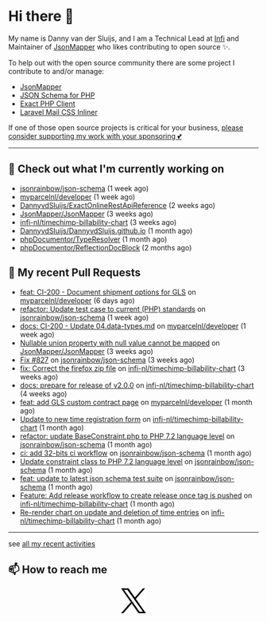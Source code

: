 # Hi there 👋



My name is Danny van der Sluijs, and I am a Technical Lead at [Infi](https://www.infi.nl) and Maintainer of [JsonMapper](https://jsonmapper.net) who likes contributing to open source ✨.

To help out with the open source community there are some project I contribute to and/or manage:
- [JsonMapper](https://github.com/JsonMapper/JsonMapper)
- [JSON Schema for PHP](https://github.com/jsonrainbow/json-schema)
- [Exact PHP Client](https://github.com/picqer/exact-php-client)
- [Laravel Mail CSS Inliner](https://github.com/fedeisas/laravel-mail-css-inliner)

If one of those open source projects is critical for your business, [please consider supporting my work with your sponsoring 💕](https://github.com/sponsors/DannyvdSluijs)

---

## 🔭 Check out what I'm currently working on

- [jsonrainbow/json-schema](https://github.com/jsonrainbow/json-schema) (1 week ago)
- [myparcelnl/developer](https://github.com/myparcelnl/developer) (1 week ago)
- [DannyvdSluijs/ExactOnlineRestApiReference](https://github.com/DannyvdSluijs/ExactOnlineRestApiReference) (2 weeks ago)
- [JsonMapper/JsonMapper](https://github.com/JsonMapper/JsonMapper) (3 weeks ago)
- [infi-nl/timechimp-billability-chart](https://github.com/infi-nl/timechimp-billability-chart) (3 weeks ago)
- [DannyvdSluijs/DannyvdSluijs.github.io](https://github.com/DannyvdSluijs/DannyvdSluijs.github.io) (1 month ago)
- [phpDocumentor/TypeResolver](https://github.com/phpDocumentor/TypeResolver) (1 month ago)
- [phpDocumentor/ReflectionDocBlock](https://github.com/phpDocumentor/ReflectionDocBlock) (2 months ago)

## 🔨 My recent Pull Requests

- [feat: CI-200 - Document shipment options for GLS](https://github.com/myparcelnl/developer/pull/156) on [myparcelnl/developer](https://github.com/myparcelnl/developer) (6 days ago)
- [refactor: Update test case to current (PHP) standards](https://github.com/jsonrainbow/json-schema/pull/831) on [jsonrainbow/json-schema](https://github.com/jsonrainbow/json-schema) (1 week ago)
- [docs: CI-200 - Update 04.data-types.md](https://github.com/myparcelnl/developer/pull/154) on [myparcelnl/developer](https://github.com/myparcelnl/developer) (1 week ago)
- [Nullable union property with null value cannot be mapped](https://github.com/JsonMapper/JsonMapper/pull/200) on [JsonMapper/JsonMapper](https://github.com/JsonMapper/JsonMapper) (3 weeks ago)
- [Fix #827](https://github.com/jsonrainbow/json-schema/pull/828) on [jsonrainbow/json-schema](https://github.com/jsonrainbow/json-schema) (3 weeks ago)
- [fix: Correct the firefox zip file](https://github.com/infi-nl/timechimp-billability-chart/pull/27) on [infi-nl/timechimp-billability-chart](https://github.com/infi-nl/timechimp-billability-chart) (3 weeks ago)
- [docs: prepare for release of v2.0.0](https://github.com/infi-nl/timechimp-billability-chart/pull/25) on [infi-nl/timechimp-billability-chart](https://github.com/infi-nl/timechimp-billability-chart) (4 weeks ago)
- [feat: add GLS custom contract page](https://github.com/myparcelnl/developer/pull/153) on [myparcelnl/developer](https://github.com/myparcelnl/developer) (1 month ago)
- [Update to new time registration form](https://github.com/infi-nl/timechimp-billability-chart/pull/24) on [infi-nl/timechimp-billability-chart](https://github.com/infi-nl/timechimp-billability-chart) (1 month ago)
- [refactor: update BaseConstraint.php to PHP 7.2 language level](https://github.com/jsonrainbow/json-schema/pull/826) on [jsonrainbow/json-schema](https://github.com/jsonrainbow/json-schema) (1 month ago)
- [ci: add 32-bits ci workflow](https://github.com/jsonrainbow/json-schema/pull/825) on [jsonrainbow/json-schema](https://github.com/jsonrainbow/json-schema) (1 month ago)
- [Update constraint class to PHP 7.2 language level](https://github.com/jsonrainbow/json-schema/pull/824) on [jsonrainbow/json-schema](https://github.com/jsonrainbow/json-schema) (1 month ago)
- [feat: update to latest json schema test suite](https://github.com/jsonrainbow/json-schema/pull/821) on [jsonrainbow/json-schema](https://github.com/jsonrainbow/json-schema) (1 month ago)
- [Feature: Add release workflow to create release once tag is pushed](https://github.com/infi-nl/timechimp-billability-chart/pull/23) on [infi-nl/timechimp-billability-chart](https://github.com/infi-nl/timechimp-billability-chart) (1 month ago)
- [Re-render chart on update and deletion of time entries](https://github.com/infi-nl/timechimp-billability-chart/pull/22) on [infi-nl/timechimp-billability-chart](https://github.com/infi-nl/timechimp-billability-chart) (1 month ago)

---

see [all my recent activities](https://DannyvdSluijs.github.io/recent-work.html)


## 📫 How to reach me

<p align="center">
    <a href="https://x.com/EchteDanny" target="blank">
        <picture>
            <source media="(prefers-color-scheme: dark)"
                    srcset="https://raw.githubusercontent.com/DannyvdSluijs/DannyvdSluijs/refs/heads/main/img/logo-white.png"
                    width="50" height="50"
            >
            <img alt="X.com logo"
                 src="https://raw.githubusercontent.com/DannyvdSluijs/DannyvdSluijs/refs/heads/main/img/logo-black.png"
                 width="50" height="50"
            >
        </picture>
    </a>
</p>